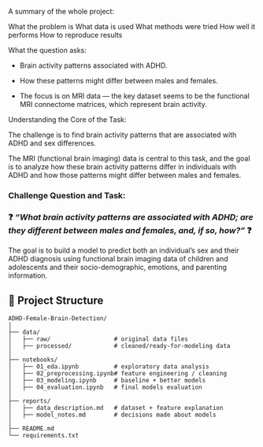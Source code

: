 A summary of the whole project:

What the problem is
What data is used
What methods were tried
How well it performs
How to reproduce results

What the question asks:

- Brain activity patterns associated with ADHD.

- How these patterns might differ between males and females.

- The focus is on MRI data — the key dataset seems to be the functional MRI connectome matrices, which represent brain activity.



Understanding the Core of the Task:

The challenge is to find brain activity patterns that are associated with ADHD and sex differences. 

The MRI (functional brain imaging) data is central to this task, and the goal is to analyze how these brain activity patterns differ in individuals with ADHD and how those patterns might differ between males and females.


### Challenge Question and Task:

### ❓ *“What brain activity patterns are associated with ADHD; are they different between males and females, and, if so, how?”* ❓

The goal is to build a model to predict both an individual’s sex and their ADHD diagnosis using functional brain imaging data of children and adolescents and their socio-demographic, emotions, and parenting information.



## 📁 Project Structure

```
ADHD-Female-Brain-Detection/
│
├── data/
│   ├── raw/                  # original data files
│   ├── processed/            # cleaned/ready-for-modeling data
│
├── notebooks/
│   ├── 01_eda.ipynb          # exploratory data analysis
│   ├── 02_preprocessing.ipynb# feature engineering / cleaning
│   ├── 03_modeling.ipynb     # baseline + better models
│   ├── 04_evaluation.ipynb   # final models evaluation
│
├── reports/
│   ├── data_description.md   # dataset + feature explanation
│   ├── model_notes.md        # decisions made about models
│
├── README.md
└── requirements.txt
```
